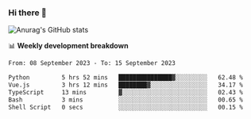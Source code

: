### Hi there 👋
![Anurag's GitHub stats](https://github-readme-stats.vercel.app/api?username=jami1024&show_icons=true&theme=radical)

📊 **Weekly development breakdown**
<!--START_SECTION:waka-->

```txt
From: 08 September 2023 - To: 15 September 2023

Python         5 hrs 52 mins   ███████████████▓░░░░░░░░░   62.48 %
Vue.js         3 hrs 12 mins   ████████▓░░░░░░░░░░░░░░░░   34.17 %
TypeScript     13 mins         ▓░░░░░░░░░░░░░░░░░░░░░░░░   02.43 %
Bash           3 mins          ░░░░░░░░░░░░░░░░░░░░░░░░░   00.65 %
Shell Script   0 secs          ░░░░░░░░░░░░░░░░░░░░░░░░░   00.15 %
```

<!--END_SECTION:waka-->
<!--
**jami1024/jami1024** is a ✨ _special_ ✨ repository because its `README.md` (this file) appears on your GitHub profile.

Here are some ideas to get you started:

- 🔭 I’m currently working on ...
- 🌱 I’m currently learning ...
- 👯 I’m looking to collaborate on ...
- 🤔 I’m looking for help with ...
- 💬 Ask me about ...
- 📫 How to reach me: ...
- 😄 Pronouns: ...
- ⚡ Fun fact: ...
-->
